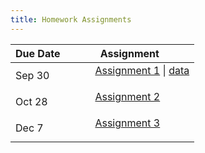 ```yaml
---
title: Homework Assignments
---
```


<div>
  <table class="table table-striped table-hover">
    <thead>
      <tr>
        <th>Due Date</th>
        <th>Assignment</th>
       </tr>
    </thead>
    <tbody>
      <tr>
        <td>Sep 30</td>
        <td>
          <dl>
          <dd><a href="../materials/homework/assignment1.html" target=_blank>Assignment 1</a> | <a href="../materials/homework/chechen.csv" target=_blank> data </a>
          </dd>
          </dl>
        </td>
      </tr>
      <tr>
        <td>Oct 28</td>
        <td>
          <dl>
          <dd><a href="../materials/homework/assignment2.html" target=_blank>Assignment 2</a>
          </dd>
          </dl>
        </td>
       </tr>
       <tr>
        <td>Dec 7</td>
        <td>
          <dl>
          <dd><a href="../materials/homework/assignment3.html" target=_blank>Assignment 3</a>
          </dd>
          </dl>
        </td>
       </tr>
      </tbody>
  </table>
</div>
